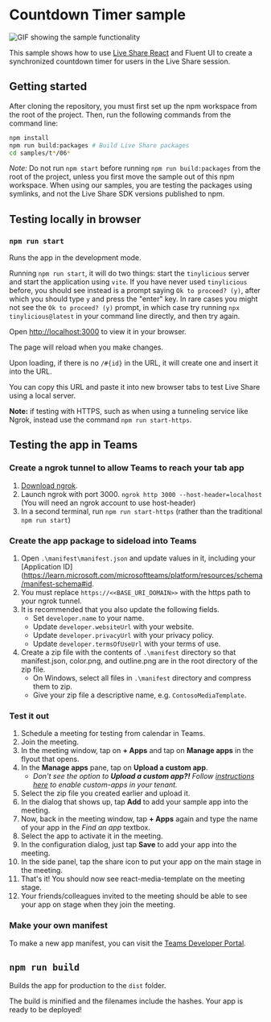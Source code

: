# Countdown Timer sample

![GIF showing the sample functionality](./assets/08-readme-preview-image.gif)

This sample shows how to use [Live Share React](../../../packages/live-share-react) and Fluent UI to create a synchronized countdown timer for users in the Live Share session.

## Getting started

After cloning the repository, you must first set up the npm workspace from the root of the project. Then, run the following commands from the command line:

```bash
npm install
npm run build:packages # Build Live Share packages
cd samples/t*/06*
```

_Note:_ Do not run `npm start` before running `npm run build:packages` from the root of the project, unless you first move the sample out of this npm workspace. When using our samples, you are testing the packages using symlinks, and not the Live Share SDK versions published to npm.

## Testing locally in browser

### `npm run start`

Runs the app in the development mode.

Running `npm run start`, it will do two things: start the `tinylicious` server and start the application using `vite`. If you have never used `tinylicious` before, you should see instead is a prompt saying `Ok to proceed? (y)`, after which you should type `y` and press the "enter" key. In rare cases you might not see the `Ok to proceed? (y)` prompt, in which case try running `npx tinylicious@latest` in your command line directly, and then try again.

Open [http://localhost:3000](http://localhost:3000) to view it in your browser.

The page will reload when you make changes.

Upon loading, if there is no `/#{id}` in the URL, it will create one and insert it into the URL.

You can copy this URL and paste it into new browser tabs to test Live Share using a local server.

**Note:** if testing with HTTPS, such as when using a tunneling service like Ngrok, instead use the command `npm run start-https`.

## Testing the app in Teams

### Create a ngrok tunnel to allow Teams to reach your tab app

1. [Download ngrok](https://ngrok.com/download).
2. Launch ngrok with port 3000.
   `ngrok http 3000 --host-header=localhost` (You will need an ngrok account to use host-header)
3. In a second terminal, run `npm run start-https` (rather than the traditional `npm run start`)

### Create the app package to sideload into Teams

1. Open `.\manifest\manifest.json` and update values in it, including your [Application ID](https://learn.microsoft.com/microsoftteams/platform/resources/schema/manifest-schema#id.
2. You must replace `https://<<BASE_URI_DOMAIN>>` with the https path to your ngrok tunnel.
3. It is recommended that you also update the following fields.
    - Set `developer.name` to your name.
    - Update `developer.websiteUrl` with your website.
    - Update `developer.privacyUrl` with your privacy policy.
    - Update `developer.termsOfUseUrl` with your terms of use.
4. Create a zip file with the contents of `.\manifest` directory so that manifest.json, color.png, and outline.png are in the root directory of the zip file.
    - On Windows, select all files in `.\manifest` directory and compress them to zip.
    - Give your zip file a descriptive name, e.g. `ContosoMediaTemplate`.

### Test it out

1. Schedule a meeting for testing from calendar in Teams.
2. Join the meeting.
3. In the meeting window, tap on **+ Apps** and tap on **Manage apps** in the flyout that opens.
4. In the **Manage apps** pane, tap on **Upload a custom app**.
    - _Don't see the option to **Upload a custom app?!** Follow [instructions here](https://docs.microsoft.com/microsoftteams/teams-custom-app-policies-and-settings) to enable custom-apps in your tenant._
5. Select the zip file you created earlier and upload it.
6. In the dialog that shows up, tap **Add** to add your sample app into the meeting.
7. Now, back in the meeting window, tap **+ Apps** again and type the name of your app in the _Find an app_ textbox.
8. Select the app to activate it in the meeting.
9. In the configuration dialog, just tap **Save** to add your app into the meeting.
10. In the side panel, tap the share icon to put your app on the main stage in the meeting.
11. That's it! You should now see react-media-template on the meeting stage.
12. Your friends/colleagues invited to the meeting should be able to see your app on stage when they join the meeting.

### Make your own manifest

To make a new app manifest, you can visit the [Teams Developer Portal](https://dev.teams.microsoft.com/).

## `npm run build`

Builds the app for production to the `dist` folder.

The build is minified and the filenames include the hashes.
Your app is ready to be deployed!
